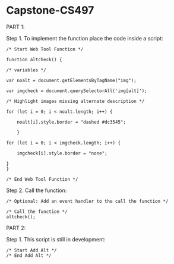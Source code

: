 # Capstone-CS497

PART 1:

Step 1. To implement the function place the code inside a script: 

    /* Start Web Tool Function */

    function altcheck() {

    /* variables */
    
    var noalt = document.getElementsByTagName("img");
    
    var imgcheck = document.querySelectorAll('img[alt]');
    
    /* Highlight images missing alternate description */
    
    for (let i = 0; i < noalt.length; i++) {
    
        noalt[i].style.border = "dashed #dc3545";
        
        }
        
    for (let i = 0; i < imgcheck.length; i++) { 
    
        imgcheck[i].style.border = "none";
        
    }
    }

    /* End Web Tool Function */

Step 2. Call the function:

    /* Optional: Add an event handler to the call the function */

    /* Call the function */
    altcheck();

PART 2:

Step 1. This script is still in development:

    /* Start Add Alt */
    /* End Add Alt */



